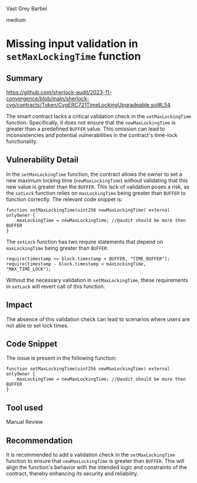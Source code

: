 Vast Grey Barbel

medium

# Missing input validation in `setMaxLockingTime` function

## Summary
https://github.com/sherlock-audit/2023-11-convergence/blob/main/sherlock-cvg/contracts/Token/CvgERC721TimeLockingUpgradeable.sol#L54

The smart contract lacks a critical validation check in the `setMaxLockingTime` function. Specifically, it does not ensure that the `newMaxLockingTime` is greater than a predefined `BUFFER` value. This omission can lead to inconsistencies and potential vulnerabilities in the contract's time-lock functionality.

## Vulnerability Detail

In the `setMaxLockingTime` function, the contract allows the owner to set a new maximum locking time (`newMaxLockingTime`) without validating that this new value is greater than the `BUFFER`. This lack of validation poses a risk, as the `setLock` function relies on `maxLockingTime` being greater than `BUFFER` to function correctly. The relevant code snippet is:

```solidity
function setMaxLockingTime(uint256 newMaxLockingTime) external onlyOwner {
    maxLockingTime = newMaxLockingTime; //@audit should be more then BUFFER
}
```

The `setLock` function has two require statements that depend on `maxLockingTime` being greater than `BUFFER`:

```solidity
require(timestamp >= block.timestamp + BUFFER, "TIME_BUFFER");
require(timestamp - block.timestamp < maxLockingTime, "MAX_TIME_LOCK");
```

Without the necessary validation in `setMaxLockingTime`, these requirements in `setLock` will revert call of this function.

## Impact

The absence of this validation check can lead to scenarios where users are not able to set lock times.

## Code Snippet

The issue is present in the following function:

```solidity
function setMaxLockingTime(uint256 newMaxLockingTime) external onlyOwner {
    maxLockingTime = newMaxLockingTime; //@audit should be more then BUFFER
}
```

## Tool used

Manual Review

## Recommendation

It is recommended to add a validation check in the `setMaxLockingTime` function to ensure that `newMaxLockingTime` is greater than `BUFFER`. This will align the function's behavior with the intended logic and constraints of the contract, thereby enhancing its security and reliability.

